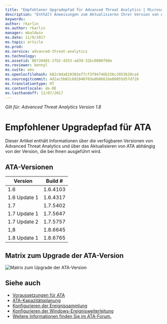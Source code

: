 ```yaml
---
title: "Empfohlener Upgradepfad für Advanced Threat Analytics | Microsoft-Dokumentation"
description: "Enthält Anweisungen zum Aktualisieren Ihrer Version von Advanced Threat Analytics (ATA)."
keywords: 
author: rkarlin
ms.author: rkarlin
manager: mbaldwin
ms.date: 11/9/2017
ms.topic: article
ms.prod: 
ms.service: advanced-threat-analytics
ms.technology: 
ms.assetid: 88720401-1fb2-4353-ad39-32bc0088f0de
ms.reviewer: bennyl
ms.suite: ems
ms.openlocfilehash: b82c9da819302ef7cf3f94746b156c2053b20ca4
ms.sourcegitcommit: 4d2ac5b02c682840703edb0661be09055d57d728
ms.translationtype: HT
ms.contentlocale: de-DE
ms.lasthandoff: 11/07/2017
---
```

*Gilt für: Advanced Threat Analytics Version 1.8*

# <a name="recommended-upgrade-path-for-ata"></a>Empfohlener Upgradepfad für ATA
Dieser Artikel enthält Informationen über die verfügbaren Versionen von Advanced Threat Analytics und über das Aktualisieren von ATA abhängig von der Version, die bei Ihnen ausgeführt wird.


## <a name="ata-versions"></a>ATA-Versionen

|Version|Build #|
|----|----|
|1.6|1.6.4103|
|1.6 Update 1|1.6.4317|
|1.7|1.7.5402| 
|1.7 Update 1|1.7.5647|
|1.7 Update 2|1.7.5757|
|1,8|1.8.6645|
|1.8 Update 1|1.8.6765|

## <a name="ata-version-upgrade-matrix"></a>Matrix zum Upgrade der ATA-Version

![Matrix zum Upgrade der ATA-Version](./media/version-matrix.png)



## <a name="see-also"></a>Siehe auch
- [Voraussetzungen für ATA](ata-prerequisites.md)
- [ATA-Kapazitätsplanung](ata-capacity-planning.md)
- [Konfigurieren der Ereignissammlung](configure-event-collection.md)
- [Konfigurieren der Windows-Ereignisweiterleitung](configure-event-collection.md#configuring-windows-event-forwarding)
- [Weitere Informationen finden Sie im ATA-Forum.](https://social.technet.microsoft.com/Forums/security/home?forum=mata)

